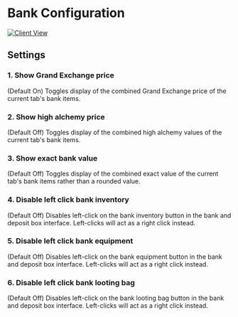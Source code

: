 # Bank Configuration

[![Client View](https://thumbs.gfycat.com/VigorousAbandonedGnu-size_restricted.gif)](https://gfycat.com/VigorousAbandonedGnu)

## Settings

### 1. Show Grand Exchange price

(Default On) Toggles display of the combined Grand Exchange price of the current tab's bank items.

### 2. Show high alchemy price

(Default Off) Toggles display of the combined high alchemy values of the current tab's bank items.

### 3. Show exact bank value

(Default Off) Toggles display of the combined exact value of the current tab's bank items rather than a rounded value.

### 4. Disable left click bank inventory

(Default Off) Disables left-click on the bank inventory button in the bank and deposit box interface. Left-clicks will act as a right click instead. 

### 5. Disable left click bank equipment

(Default Off) Disables left-click on the bank equipment button in the bank and deposit box interface. Left-clicks will act as a right click instead.

### 6. Disable left click bank looting bag

(Default Off) Disables left-click on the bank looting bag button in the bank and deposit box interface. Left-clicks will act as a right click instead.